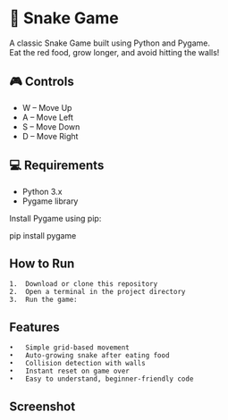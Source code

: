 # 🐍 Snake Game

A classic Snake Game built using Python and Pygame.  
Eat the red food, grow longer, and avoid hitting the walls!

## 🎮 Controls

- W – Move Up
- A – Move Left
- S – Move Down
- D – Move Right

## 💻 Requirements

- Python 3.x
- Pygame library

Install Pygame using pip:

<!-- ```bash -->
pip install pygame

##  How to Run

	1.	Download or clone this repository
	2.	Open a terminal in the project directory
	3.	Run the game:

##  Features
	•	Simple grid-based movement
	•	Auto-growing snake after eating food
	•	Collision detection with walls
	•	Instant reset on game over
	•	Easy to understand, beginner-friendly code

##  Screenshot

